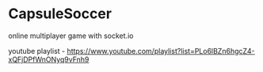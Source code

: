 # CapsuleSoccer
online multiplayer game with socket.io

youtube playlist - https://www.youtube.com/playlist?list=PLo6lBZn6hgcZ4-xQFjDPfWnONyq9vFnh9
